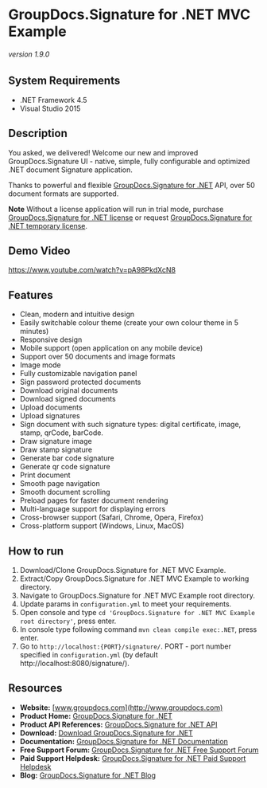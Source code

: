 # GroupDocs.Signature for .NET MVC Example
###### version 1.9.0


## System Requirements
- .NET Framework 4.5
- Visual Studio 2015


## Description
You asked, we delivered!
Welcome our new and improved GroupDocs.Signature UI - native, simple, fully configurable and optimized .NET document Signature application.

Thanks to powerful and flexible [GroupDocs.Signature for .NET](https://products.groupdocs.com/Signature/NET) API, over 50 document formats are supported.

**Note** Without a license application will run in trial mode, purchase [GroupDocs.Signature for .NET license](https://purchase.groupdocs.com/order-online-step-1-of-8.aspx) or request [GroupDocs.Signature for .NET temporary license](https://purchase.groupdocs.com/temporary-license).


## Demo Video
https://www.youtube.com/watch?v=pA98PkdXcN8


## Features
- Clean, modern and intuitive design
- Easily switchable colour theme (create your own colour theme in 5 minutes)
- Responsive design
- Mobile support (open application on any mobile device)
- Support over 50 documents and image formats
- Image mode
- Fully customizable navigation panel
- Sign password protected documents
- Download original documents
- Download signed documents
- Upload documents
- Upload signatures
- Sign document with such signature types: digital certificate, image, stamp, qrCode, barCode.
- Draw signature image
- Draw stamp signature
- Generate bar code signature
- Generate qr code signature
- Print document
- Smooth page navigation
- Smooth document scrolling
- Preload pages for faster document rendering
- Multi-language support for displaying errors
- Cross-browser support (Safari, Chrome, Opera, Firefox)
- Cross-platform support (Windows, Linux, MacOS)


## How to run
1. Download/Clone GroupDocs.Signature for .NET MVC Example.
2. Extract/Copy GroupDocs.Signature for .NET MVC Example to working directory.
3. Navigate to GroupDocs.Signature for .NET MVC Example root directory.
4. Update params in `configuration.yml` to meet your requirements.
5. Open console and type `cd 'GroupDocs.Signature for .NET MVC Example root directory'`, press enter.
6. In console type following command `mvn clean compile exec:.NET`, press enter.
7. Go to `http://localhost:{PORT}/signature/`.
PORT - port number specified in `configuration.yml` (by default http://localhost:8080/signature/).


## Resources
- **Website:** [www.groupdocs.com](http://www.groupdocs.com)
- **Product Home:** [GroupDocs.Signature for .NET](https://products.groupdocs.com/Signature/NET)
- **Product API References:** [GroupDocs.Signature for .NET API](https://apireference.groupdocs.com/NET/Signature)
- **Download:** [Download GroupDocs.Signature for .NET](http://downloads.groupdocs.com/Signature/NET)
- **Documentation:** [GroupDocs.Signature for .NET Documentation](https://docs.groupdocs.com/display/SignatureNET/Home)
- **Free Support Forum:** [GroupDocs.Signature for .NET Free Support Forum](https://forum.groupdocs.com/c/Signature)
- **Paid Support Helpdesk:** [GroupDocs.Signature for .NET Paid Support Helpdesk](https://helpdesk.groupdocs.com)
- **Blog:** [GroupDocs.Signature for .NET Blog](https://blog.groupdocs.com/category/groupdocs-Signature-product-family/)
